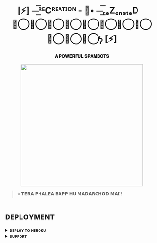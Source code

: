 <h1 align="center"><b>[⚡] ⏤͟͟͞͞ᴿᴱCᴿᴱᴬᵀᴵᴼᴺ - 🎫• ⏤͟͟͞͞ᵣₑZₒₙₛₜₑDㅤᡃ⃝ᡃ⃝ᡃ⃝ᡃ⃝ᡃ⃝ᡃ⃝ᡃ⃝ᡃ⃝ᡃ⃝ᡃ⃝ᡃ⃝ᡃ [⚡]</b></h1>

<h4 align="center"> 𝐀 𝐏𝐎𝐖𝐄𝐑𝐅𝐔𝐋 𝐒𝐏𝐀𝐌𝐁𝐎𝐓𝐒</h4>

<p align="center"><a href="https://t.me/ZODEX66"><img src="https://graph.org/file/c5e80e526321c9036fc6f.jpg" width="400"></a></p>


> ⭐️ 𝗧𝗘𝗥𝗔 𝗣𝗛𝗔𝗟𝗘𝗔 𝗕𝗔𝗣𝗣 𝗛𝗨 𝗠𝗔𝗗𝗔𝗥𝗖𝗛𝗢𝗗 𝗠𝗔𝗜 !


# ᴅᴇᴘʟᴏʏᴍᴇɴᴛ


<details>
<summary><b>ᴅᴇᴘʟᴏʏ ᴛᴏ ʜᴇʀᴏᴋᴜ</b></summary>
<br>

[![Deploy](https://www.herokucdn.com/deploy/button.svg)](https://dashboard.heroku.com/new?template=https://github.com/Userbot33335/RECREATION-/tree/main)
</details>


<details>
<summary><b>sᴜᴘᴘᴏʀᴛ</b></summary>
<br>

<a href="https://t.me/BOT_DEVELOPING"><img src="https://img.shields.io/badge/Join-Telegram%20Channel-red.svg?logo=Telegram"></a>

</details>
